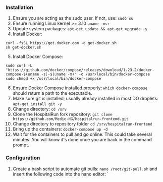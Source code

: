 ### Installation ###
1. Ensure you are acting as the sudo user. If not, use: `sudo su`
1. Ensure running Linux kernel >= 3.10 `uname -msr`
1. Update system packages: `apt-get update && apt-get upgrade -y`
1. Install Docker: 
```
curl -fsSL https://get.docker.com -o get-docker.sh 
sh get-docker.sh
```
5. Install Docker Compose: <br>
```
sudo curl -L "https://github.com/docker/compose/releases/download/1.23.2/docker-compose-$(uname -s)-$(uname -m)" -o /usr/local/bin/docker-compose
sudo chmod +x /usr/local/bin/docker-compose
```
6. Ensure Docker Compose installed properly: `which docker-compose` should return a path to the executable.
1. Make sure git is installed; usually already installed in most DO droplets: `apt-get install git -y`
1. Change directory: `cd /srv`
1. Clone the HospitalRun fork repository: `git clone https://github.com/Medic-NG/hospitalrun-frontend.git`
1. Change directory to repository folder `cd /srv/hospitalrun-frontend`
1. Bring up the containers: `docker-compose up -d`
1. Wait for the containers to pull and go online. This could take several minutes. You will know it's done once you are back in the command prompt.

### Configuration ###
1. Create a bash script to automate git pulls: `nano /root/git-pull.sh` and insert the following code into the nano editor: `
